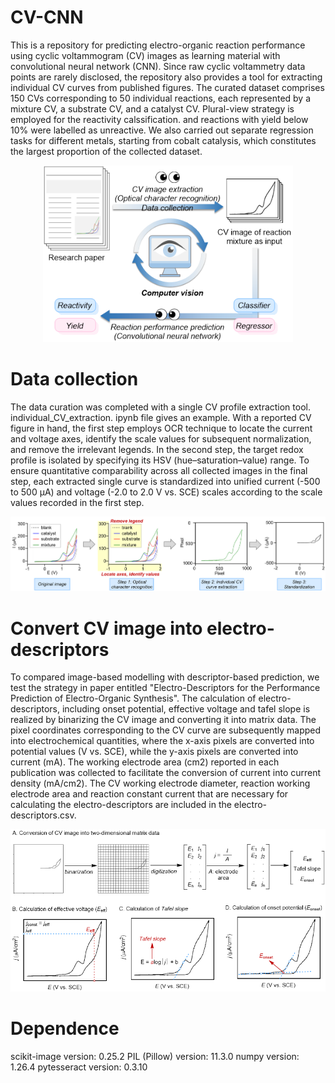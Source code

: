 # CV-CNN
This is a repository for predicting electro-organic reaction performance using cyclic voltammogram (CV) images as learning material with convolutional neural network (CNN). 
Since raw cyclic voltammetry data points are rarely disclosed, the repository also provides a tool for extracting individual CV curves from published figures. 
The curated dataset comprises 150 CVs corresponding to 50 individual reactions, each represented by a mixture CV, a substrate CV, and a catalyst CV. Plural-view strategy is employed for the reactivity calssification. and reactions with yield below 10% were labelled as unreactive.
We also carried out separate regression tasks for different metals, starting from cobalt catalysis, which constitutes the largest proportion of the collected dataset.

<p align="center">
  <img src="READMEpics/pic1.png" alt="image1" width="400"/>
</p>

# Data collection
The data curation was completed with a single CV profile extraction tool. individual_CV_extraction. ipynb file gives an example. With a reported CV figure in hand, the first step employs OCR technique to locate the current and voltage axes, identify the scale values for subsequent normalization, and remove the irrelevant legends. In the second step, the target redox profile is isolated by specifying its HSV (hue–saturation–value) range. To ensure quantitative comparability across all collected images in the final step, each extracted single curve is standardized into unified current (-500 to 500 μA) and voltage (-2.0 to 2.0 V vs. SCE) scales according to the scale values recorded in the first step.

<p align="center">
  <img src="READMEpics/pic2.png" alt="image2" width="800"/>
</p>

# Convert CV image into electro-descriptors
To compared image-based modelling with descriptor-based prediction, we test the strategy in paper entitled "Electro-Descriptors for the Performance Prediction of Electro-Organic Synthesis". The calculation of electro-descriptors, including onset potential, effective voltage and tafel slope is realized by binarizing the CV image and converting it into matrix data. The pixel coordinates corresponding to the CV curve are subsequently mapped into electrochemical quantities, where the x-axis pixels are converted into potential values (V vs. SCE), while the y-axis pixels are converted into current (mA). The working electrode area (cm2) reported in each publication was collected to facilitate the conversion of current into current density (mA/cm2). The CV working electrode diameter, reaction working electrode area and reaction constant current that are necessary for calculating the electro-descriptors are included in the electro-descriptors.csv.

<p align="center">
  <img src="READMEpics/pic3.png" alt="image3" width="800"/>
</p>

# Dependence
scikit-image version: 0.25.2
PIL (Pillow) version: 11.3.0
numpy version: 1.26.4
pytesseract version: 0.3.10
